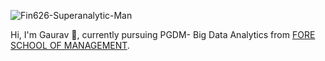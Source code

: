 

![Fin626-Superanalytic-Man](https://user-images.githubusercontent.com/93240943/188201202-e72a1281-6a40-4c0b-81f1-281dc95ada49.jpeg)



Hi, I'm Gaurav 👋, currently pursuing PGDM- Big Data Analytics from [FORE SCHOOL OF MANAGEMENT](https://www.fsm.ac.in). 





